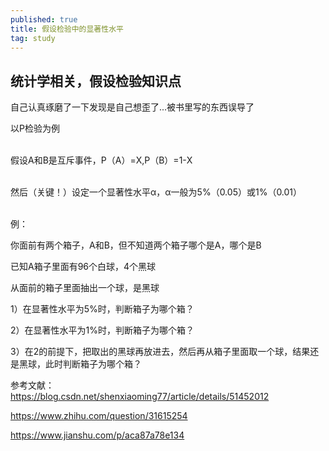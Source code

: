 ```yaml
---
published: true
title: 假设检验中的显著性水平
tag: study
---
```

## 统计学相关，假设检验知识点
   自己认真琢磨了一下发现是自己想歪了...被书里写的东西误导了

   以P检验为例

   <br/>假设A和B是互斥事件，P（A）=X,P（B）=1-X</br>

   <br/>然后（关键！）设定一个显著性水平α，α一般为5%（0.05）或1%（0.01）</br>

   <br/>例：</br>

   你面前有两个箱子，A和B，但不知道两个箱子哪个是A，哪个是B

   已知A箱子里面有96个白球，4个黑球

   从面前的箱子里面抽出一个球，是黑球

   1）在显著性水平为5%时，判断箱子为哪个箱？

   2）在显著性水平为1%时，判断箱子为哪个箱？

   3）在2的前提下，把取出的黑球再放进去，然后再从箱子里面取一个球，结果还是黑球，此时判断箱子为哪个箱？

参考文献：   
https://blog.csdn.net/shenxiaoming77/article/details/51452012

https://www.zhihu.com/question/31615254

https://www.jianshu.com/p/aca87a78e134
